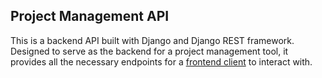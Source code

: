 ## Project Management API

This is a backend API built with Django and Django REST framework.
Designed to serve as the backend for a project management tool, it provides all the necessary endpoints for a [frontend client](https://github.com/hoomn/project-management-frontend) to interact with.

